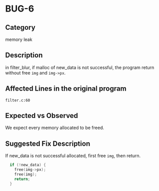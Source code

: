 # BUG-6
## Category
memory leak

## Description
in filter_blur, if malloc of new_data is not successful, the program return without free `img` and `img->px`.

## Affected Lines in the original program
`filter.c:60`

## Expected vs Observed
We expect every memory allocated to be freed.

## Suggested Fix Description
If new_data is not successful allocated, first free `img`, then return.
```c
  if (!new_data) {
    free(img->px);
    free(img);
    return;
  }
```